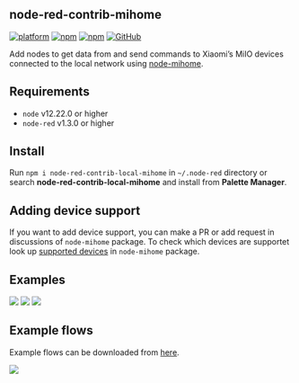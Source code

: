 ## node-red-contrib-mihome


[![platform](https://img.shields.io/badge/platform-Node--RED-red?style=flat-square)](https://nodered.org)
[![npm](https://img.shields.io/npm/v/node-red-contrib-local-mihome?style=flat-square)](https://www.npmjs.com/package/node-red-contrib-local-mihome)
[![npm](https://img.shields.io/npm/dw/node-red-contrib-local-mihome?style=flat-square)](https://www.npmjs.com/package/node-red-contrib-local-mihome)
[![GitHub](https://img.shields.io/github/license/spongioblast/node-red-contrib-local-mihome?style=flat-square)](https://github.com/spongioblast/node-red-contrib-local-mihome/blob/main/LICENSE)

Add nodes to get data from and send commands to Xiaomi’s MiIO devices connected to the local network using [node-mihome](https://github.com/maxinminax/node-mihome). 

## Requirements

* `node` v12.22.0 or higher
* `node-red` v1.3.0 or higher

## Install

Run `npm i node-red-contrib-local-mihome` in `~/.node-red` directory or search **node-red-contrib-local-mihome** and install from **Palette Manager**.

## Adding device support

If you want to add device support, you can make a PR or add request in discussions of `node-mihome` package. To check which devices are supportet look up [supported devices](https://github.com/maxinminax/node-mihome/blob/master/DEVICES.md) in `node-mihome` package.

## Examples

<img src="https://github.com/spongioblast/node-red-contrib-local-mihome/blob/main/readme/example_config.png?raw=true">
<img src="https://github.com/spongioblast/node-red-contrib-local-mihome/blob/main/readme/example_command.png?raw=true">
<img src="https://github.com/spongioblast/node-red-contrib-local-mihome/blob/main/readme/example_response.png?raw=true">

## Example flows

Example flows can be downloaded from <a href="https://github.com/spongioblast/node-red-contrib-local-mihome/blob/main/example/local_mihome_flows.json">here</a>.

<img src="https://github.com/spongioblast/node-red-contrib-local-mihome/blob/main/readme/example_flows.png?raw=true">
